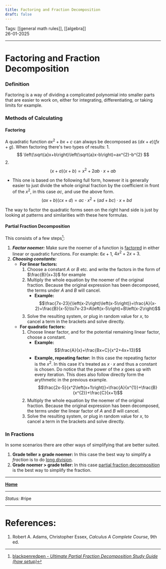 ```yaml
---
title: Factoring and Fraction Decomposition
draft: false
---
```

Tags: [[general math rules]], [[algebra]] <br>26-01-2025

---
# Factoring and Fraction Decomposition
### Definition
Factoring is a way of dividing a complicated polynomial into smaller parts that are easier to work on, either for integrating, differentiating, or taking limits for example.


### Methods of Calculating

#### Factoring
A quadratic function $ax^{2}+bx+c$ can always be decomposed as $\left(dx+e\right)\left(fx+g\right)$. 
When factoring there's two types of results:
1. 
$$
\left(\sqrt{a}x+b\right)\left(\sqrt{a}x-b\right)=ax^{2}-b^{2}
$$
2. 
$$
\left(x+a\right)\left(x+b\right)=x^{2}+2ab\cdot x+ab
$$

- This one is based on the following full form, however it is generally easier to just divide the whole original fraction by the coefficient in front of the $x^2$, in this case $ac$, and use the above form. $$
\left(ax+b\right)\left(cx+d\right)=ac\cdot x^2+\left(ad+bc\right)\cdot x+bd
$$

The way to factor the quadratic forms seen on the right hand side is just by looking at patterns and similarities with these here formulas.
#### Partial Fraction Decomposition
This consists of a few steps[^goatedFilmpje]:
1. ___Factor noemer:___ Make sure the noemer of a function is [factored](#Factoring) in either linear or quadratic functions. For example: $6x+1$, $4x^{2}+2x+3$.
2. ___Choosing constants:___
	- __For linear factors:__ 
		1. Choose a constant _A_ or _B_ etc. and write the factors in the form of $\frac{B}{x+3}$ for example
		2. Multiply the whole equation by the noemer of the original fraction. Because the original expression has been decomposed, the terms under _A_ and _B_ will cancel.
			- __Example:__ $$\frac{7x-23}{\left(x-2\right)\left(x-5\right)}=\frac{A}{x-2}+\frac{B}{x-5}\to7x-23=A\left(x-5\right)+B\left(x-2\right)$$
		3. Solve the resulting system, or plug in random value for $x$, to cancel a term in the brackets and solve directly.
	- __For quadratic factors:__
		1. Choose linear factor, and for the potential remaining linear factor, choose a constant.
			- __Example:__$$\frac{A}{x}+\frac{Bx+C}{x^2+4x+13}$$
			- __Example, repeating factor:__ In this case the repeating factor is the $x^2$. In this case it's treated as $x\cdot x$ and thus a constant is chosen. Do notice that the power of the $x$ goes up with every iteration. This does also follow directly form the arythmetic in the previous example. $$\frac{2x-5}{x^2\left(x+1\right)}=\frac{A}{x^{1}}+\frac{B}{x^{2}}+\frac{C}{x+1}$$
		2. Multiply the whole equation by the noemer of the original fraction. Because the original expression has been decomposed, the terms under the linear factor of _A_ and _B_ will cancel.
		 3. Solve the resulting system, or plug in random value for $x$, to cancel a term in the brackets and solve directly.

### In Fractions
In some scenarios there are other ways of simplifying that are better suited.
1. __Grade teller $\ge$ grade noemer:__ In this case the best way to simplify a _fraction_ is to do [long division](https://en.wikipedia.org/wiki/Long_division). 
2. __Grade noemer $>$ grade teller:__ In this case [partial fraction decomposition](#Partial%20Fraction%20Decomposition) is the best way to simplify the fraction.








---
__[Home](!%20Learning%20Overview%20(Calculus%20I).md)__

---
_Status:_ #ripe

---
# References:
[^goatedFilmpje]: [blackpenredpen - _Ultimate Partial Fraction Decomposition Study Guide (how setup)_](https://www.youtube.com/watch?v=DfTJOsqxIJ4)
1. Robert A. Adams, Christopher Essex, _Calculus A Complete Course_, 9th ed.


